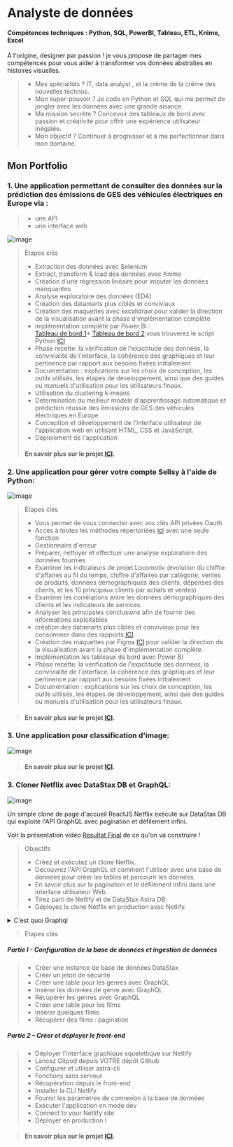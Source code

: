 # Analyste de données 
#### Compétences techniques : Python, SQL, PowerBI, Tableau, ETL, Knime, Excel
À l'origine, designer par passion ! je vous propose de partager mes compétences pour vous aider à transformer vos données abstraites en histoires visuelles.
> - Mes spécialités ? IT, data analyst , et la crème de la crème des nouvelles technos.
> - Mon super-pouvoir ? Je code en Python et SQL qui me permet de jongler avec les données avec une grande aisance.
> - Ma mission secrète ? Concevoir des tableaux de bord avec passion et créativité pour offrir une expérience utilisateur inégalée.
> - Mon objectif ? Continuer à progresser et à me perfectionner dans mon domaine.

## Mon Portfolio 
### 1. Une application permettant de consulter des données sur la prédiction des émissions de GES des véhicules électriques en Europe via :
> - une API
> - une interface web

![image](https://github.com/Ochamem/Portfolio/assets/145020975/f87a44c6-b63e-4b12-afad-83e0ddca70a6)


> Étapes clés
> - Extraction des données avec Selenium
> - Extract, transform & load des données avec Knime
> - Création d'une régression linéaire pour imputer les données manquantes
> - Analyse exploratoire des données (EDA)
> - Création des datamarts plus ciblés et conviviaux
> - Création des maquettes avec excalidraw pour valider la direction de la visualisation avant la phase d'implémentation complète
> - implémentation complète par Power BI :<br>
>  [Tableau de bord 1](https://github.com/Ochamem/Portfolio/assets/145020975/8048fc3b-34a8-4bf8-8ee7-d46b88640193)+ [Tableau de bord 2](https://github.com/Ochamem/Portfolio/assets/145020975/f734bcfc-ee89-4925-93ac-96e41a52c4d1) vous trouverez le script Python  [ICI](https://github.com/Ochamem/Portfolio/blob/main/Projet%201/Co2_emission/Script_powerBI.py)
> - Phase recette: la vérification de l'exactitude des données, la convivialité de l'interface, la cohérence des graphiques et leur pertinence par rapport aux besoins fixées initialement
> - Documentation : explications sur les choix de conception, les outils utilisés, les étapes de développement, ainsi que des guides ou manuels d'utilisation pour les utilisateurs finaux.
> - Utilisation du clustering k-means
> - Détermination du meilleur modèle d'apprentissage automatique et prédiction réussie des émissions de GES des véhicules électriques en Europe
> - Conception et développement de l'interface utilisateur de l'application web en utilisant HTML, CSS et JavaScript.
> - Déploiement de l'application
> #### En savoir plus sur le projet [ICI](https://github.com/Ochamem/portfolio/tree/main/Projet%201).

### 2. Une application pour gérer votre compte Sellsy à l'aide de Python:
![image](https://github.com/Ochamem/Portfolio/assets/145020975/ff3b354f-46ae-40eb-a2c9-d5a2d87fd640)

> Étapes clés
> - Vous permet de vous connecter avec vos clés API privées Oauth
> - Accès à toutes les méthodes répertoriées [ici](https://api.sellsy.com/documentation/methods) avec une seule fonction
> - Gestionnaire d'erreur
> - Préparer, nettoyer et effectuer une analyse exploratoire des données fournies
> - Examiner les indicateurs de projet Locomotiv (évolution du chiffre d'affaires au fil du temps, chiffre d'affaires par catégorie, ventes de produits, données démographiques des clients, dépenses des clients, et les 10 principaux clients par achats et ventes)
> - Examiner les corrélations entre les données démographiques des clients et les indicateurs de services.
> - Analyser les principales conclusions afin de fournir des informations exploitables
> - création des datamarts plus ciblés et conviviaux pour les consommer dans des rapports [ICI](https://github.com/Ochamem/Portfolio/blob/main/Projet%202/sellsy_api/maquette/LOCOMOTIV'/Datamart.PNG).
> - Création des maquettes par Figma [ICI](https://github.com/Ochamem/Portfolio/tree/main/Projet%202/sellsy_api/maquette/LOCOMOTIV') pour valider la direction de la visualisation avant la phase d'implémentation complète.
> - Implémentation les tableaux de bord avec Power BI
> - Phase recette: la vérification de l'exactitude des données, la convivialité de l'interface, la cohérence des graphiques et leur pertinence par rapport aux besoins fixées initialement
> - Documentation : explications sur les choix de conception, les outils utilisés, les étapes de développement, ainsi que des guides ou manuels d'utilisation pour les utilisateurs finaux.

> #### En savoir plus sur le projet [ICI](https://github.com/Ochamem/portfolio/tree/main/Projet%202).

### 3. Une application pour classification d'image:
![image](https://github.com/Ochamem/Portfolio/assets/145020975/0ceed4f4-ec45-4759-bb80-4c86e561f6ef)


> #### En savoir plus sur le projet [ICI](https://github.com/Ochamem/portfolio/tree/main/Projet%204).

### 3. Cloner Netflix avec DataStax DB et GraphQL:
![image](https://github.com/Ochamem/Portfolio/assets/145020975/936c041b-0ab0-47a4-a797-6d0cdce1764f)


Un simple clone de page d'accueil ReactJS Netflix exécuté sur DataStax DB qui exploite l'API GraphQL avec pagination et défilement infini.

Voir la présentation vidéo [Resultat Final](https://glittery-twilight-7ada8e.netlify.app/) de ce qu'on va construire !

> Objectifs
> - Créez et exécutez un clone Netflix.
> - Découvrez l'API GraphQL et comment l'utiliser avec une base de données pour créer les tables et parcourir les données.
> - En savoir plus sur la pagination et le défilement infini dans une interface utilisateur Web.
> - Tirez parti de Netlify et de DataStax Astra DB.
> - Déployez le clone Netflix en production avec Netlify.
<details><summary>C'est quoi Graphql</summary>
GraphQL est un langage de requête de données open source développé par Facebook en 2012 pour simplifier la communication entre les applications frontales et les serveurs de données. Contrairement aux API REST traditionnelles, GraphQL permet aux clients de spécifier précisément les données dont ils ont besoin, ce qui évite le surchargement de l'API avec des requêtes multiples et redondantes.

Avec GraphQL, les clients peuvent interroger une API pour récupérer uniquement les données nécessaires à leur application, ce qui peut réduire considérablement la quantité de données transférées et améliorer les performances. GraphQL fournit également une documentation complète pour l'API, ce qui facilite la compréhension et l'utilisation de l'API par les développeurs.

En somme, GraphQL est un langage de requête flexible et efficace pour les API qui permet aux clients de spécifier exactement les données dont ils ont besoin, en évitant le gaspillage de ressources et en améliorant les performances.

</details>

> Étapes clés
##### Partie I - Configuration de la base de données et ingestion de données
> - Créer une instance de base de données DataStax
> - Créer un jeton de sécurité
> - Créer une table pour les genres avec GraphQL
> - Insérer les données de genre avec GraphQL
> - Récupérer les genres avec GraphQL
> - Créer une table pour les films
> - Insérer quelques films
> - Récupérer des films : pagination

##### Partie 2 – Créer et déployer le front-end
> - Déployer l'interface graphique squelettique sur Netlify
> - Lancez Gitpod depuis VOTRE dépôt Github
> - Configurer et utiliser astra-cli
> - Fonctions sans serveur
> - Récupération depuis le front-end
> - Installer la CLI Netlify
> - Fournir les paramètres de connexion à la base de données
> - Exécuter l'application en mode dev
> - Connect to your Netlify site
> - Déployer en production !

> #### En savoir plus sur le projet [ICI](https://github.com/Ochamem/portfolio/tree/main/Projet%205).

